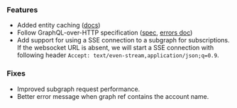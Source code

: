 ### Features

- Added entity caching ([docs](https://website-git-obmarg-zkoomnylmtyr.grafbase-vercel.dev/docs/self-hosted-gateway/entity-caching))
- Follow GraphQL-over-HTTP specification ([spec](https://github.com/graphql/graphql-over-http), [errors doc](https://grafbase.com/docs/federation/error-codes))
- Add support for using a SSE connection to a subgraph for subscriptions. If the websocket URL is absent, we will start a SSE connection with following header `Accept: text/even-stream,application/json;q=0.9`.

### Fixes

- Improved subgraph request performance.
- Better error message when graph ref contains the account name.
